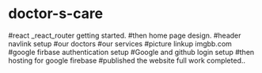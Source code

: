 # doctor-s-care
#react
_react_router getting started.
#then home page design.
#header navlink setup
#our doctors 
#our services
#picture linkup imgbb.com
#google firbase authentication setup
#Google and github login setup
#then hosting for google firebase
#published the website full work completed.. 

